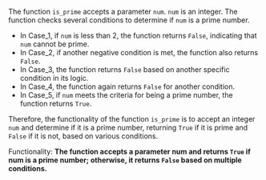 The function `is_prime` accepts a parameter `num`. `num` is an integer. The function checks several conditions to determine if `num` is a prime number. 

- In Case_1, if `num` is less than 2, the function returns `False`, indicating that `num` cannot be prime. 
- In Case_2, if another negative condition is met, the function also returns `False`.
- In Case_3, the function returns `False` based on another specific condition in its logic.
- In Case_4, the function again returns `False` for another condition.
- In Case_5, if `num` meets the criteria for being a prime number, the function returns `True`.

Therefore, the functionality of the function `is_prime` is to accept an integer `num` and determine if it is a prime number, returning `True` if it is prime and `False` if it is not, based on various conditions. 

Functionality: **The function accepts a parameter num and returns `True` if num is a prime number; otherwise, it returns `False` based on multiple conditions.**